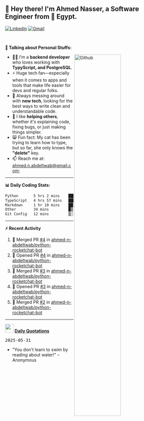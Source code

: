 <!-- Your title -->
## 👋 Hey there! I'm Ahmed Nasser, a Software Engineer from 🚀 Egypt.
<!-- Your badges
You can use the website to generate badges: https://shields.io/
-->

[![Linkedin](https://img.shields.io/badge/-LinkedIn-blue?style=flat&logo=Linkedin&logoColor=white)](https://www.linkedin.com/in/ahmed-n-abdeltwab/)
[![Gmail](https://img.shields.io/badge/-Gmail-c14438?style=flat&logo=Gmail&logoColor=white)](mailto:ahmed.n.abdeltwab+githubProfile1@gmail.com)

&nbsp;

<!-- Talking about you -->
**🚀 Talking about Personal Stuffs:**

<!-- Any image aligned to the right. Beware the width -->
<img width="55%" align="right" alt="Github" src="https://raw.githubusercontent.com/onimur/.github/master/.resources/git-header.svg" />

- 👨‍💻 I’m a **backend developer** who loves working with **TypyScript, and PostgreSQL**.  
- ⚡ Huge tech fan—especially when it comes to apps and tools that make life easier for devs and regular folks.  
- 🌱 Always messing around with **new tech**, looking for the best ways to write clean and understandable code.  
- 🤝 I like **helping others**, whether it's explaining code, fixing bugs, or just making things simpler.  
- 😸 Fun fact: My cat has been trying to learn how to type, but so far, she only knows the **"delete"** key.  
- 📫 Reach me at: [ahmed.n.abdeltwab@gmail.com](mailto:ahmed.n.abdeltwab+githubProfile2@gmail.com);

---

**📊 Daily Coding Stats:**
<!--START_SECTION:waka-->

```txt
Python       5 hrs 2 mins    ██████████▒░░░░░░░░░░░░░░   41.59 %
TypeScript   4 hrs 57 mins   ██████████▒░░░░░░░░░░░░░░   40.91 %
Markdown     1 hr 10 mins    ██▒░░░░░░░░░░░░░░░░░░░░░░   09.71 %
Other        34 mins         █▒░░░░░░░░░░░░░░░░░░░░░░░   04.76 %
Git Config   12 mins         ▒░░░░░░░░░░░░░░░░░░░░░░░░   01.76 %
```

<!--END_SECTION:waka-->

---

**:zap: Recent Activity**

<!--START_SECTION:activity-->
1. 🎉 Merged PR [#4](https://github.com/ahmed-n-abdeltwab/python-rocketchat-bot/pull/4) in [ahmed-n-abdeltwab/python-rocketchat-bot](https://github.com/ahmed-n-abdeltwab/python-rocketchat-bot)
2. 💪 Opened PR [#4](https://github.com/ahmed-n-abdeltwab/python-rocketchat-bot/pull/4) in [ahmed-n-abdeltwab/python-rocketchat-bot](https://github.com/ahmed-n-abdeltwab/python-rocketchat-bot)
3. 🎉 Merged PR [#3](https://github.com/ahmed-n-abdeltwab/python-rocketchat-bot/pull/3) in [ahmed-n-abdeltwab/python-rocketchat-bot](https://github.com/ahmed-n-abdeltwab/python-rocketchat-bot)
4. 💪 Opened PR [#3](https://github.com/ahmed-n-abdeltwab/python-rocketchat-bot/pull/3) in [ahmed-n-abdeltwab/python-rocketchat-bot](https://github.com/ahmed-n-abdeltwab/python-rocketchat-bot)
5. 🎉 Merged PR [#2](https://github.com/ahmed-n-abdeltwab/python-rocketchat-bot/pull/2) in [ahmed-n-abdeltwab/python-rocketchat-bot](https://github.com/ahmed-n-abdeltwab/python-rocketchat-bot)
<!--END_SECTION:activity-->



---

**<img src="https://emojis.slackmojis.com/emojis/images/1621024394/39092/cat-roll.gif?1621024394" width="28" /> <a href="https://github.com/ahmed-n-abdeltwab/ahmed-n-abdeltwab/blob/master/quotations.md"> Daily Quotations</a>**



<kbd>2025-05-31</kbd>

- "You don't learn to swim by reading about water!" – Anonymous

<!-- Randomly taken from quotations.md -->
